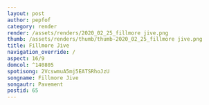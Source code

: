 ```yaml
---
layout: post
author: pepfof
category: render
render: /assets/renders/2020_02_25_fillmore jive.png
thumb: /assets/renders/thumb/thumb-2020_02_25_fillmore jive.png
title: Fillmore Jive
navigation_override: /
aspect: 16/9
domcol: ^140805
spotisong: 2VcswmuA5mj5EATSRhoJzU
songname: Fillmore Jive
songautr: Pavement
postid: 65
---
```


<!--USER BEGIN 1-->

<!--USER END 1-->

<!--more-->
<!--USER BEGIN 2-->

<!--USER END 2-->

